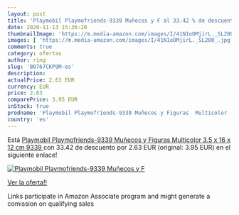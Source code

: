 ```yaml
---
layout: post
title: 'Playmobil Playmofriends-9339 Muñecos y F al 33.42 % de descuento'
date: 2020-11-13 15:36:20
thumbnailImage: 'https://m.media-amazon.com/images/I/41N1oOMjirL._SL200_.jpg'
images: [ 'https://m.media-amazon.com/images/I/41N1oOMjirL._SL200_.jpg' ]
comments: true
category: ofertas
author: ring
slug: 'B0767CKP9M-es'
description:
actualPrice: 2.63 EUR
currency: EUR
price: 2.63
comparePrice: 3.95 EUR
inStock: true
prodname: 'Playmobil Playmofriends-9339 Muñecos y Figuras  Multicolor  3.5 x 16 x 12 cm  9339 '
country: 'es'
---
```


Está [Playmobil Playmofriends-9339 Muñecos y Figuras  Multicolor  3.5 x 16 x 12 cm  9339 ](https://www.amazon.es/dp/B0767CKP9M/?tag=tolees-21) con 33.42 de descuento por 2.63 EUR (original: 3.95 EUR) en el siguiente enlace!

[![Playmobil Playmofriends-9339 Muñecos y F](https://m.media-amazon.com/images/I/41N1oOMjirL._SL200_.jpg)](https://www.amazon.es/dp/B0767CKP9M/?tag=tolees-21)

[Ver la oferta!!](https://www.amazon.es/dp/B0767CKP9M/?tag=tolees-21)

Links participate in Amazon Associate program and might generate a comission on qualifying sales


